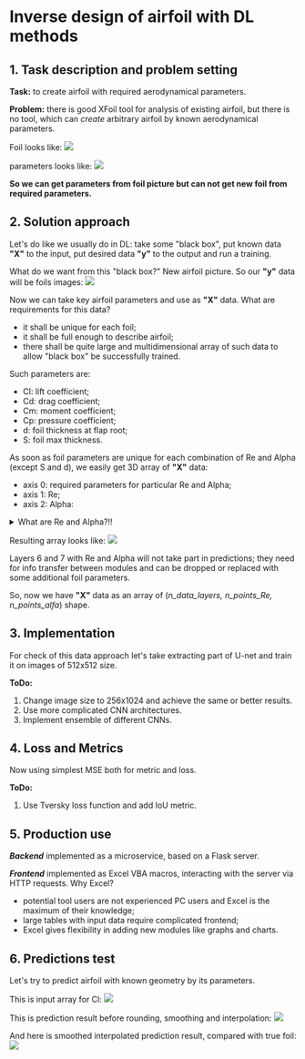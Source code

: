 # Inverse design of airfoil with DL methods

## 1. Task description and problem setting

**Task:** to create airfoil with required aerodynamical parameters.

**Problem:** there is good XFoil tool for analysis of existing airfoil, but there is no tool, which can *create* arbitrary airfoil by known aerodynamical parameters.

Foil looks like:
<img src = "https://github.com/2326wz/Airfoil-optimization/blob/master/images/mh32.png">

parameters looks like:
<img src = "https://github.com/2326wz/Airfoil-optimization/blob/master/images/mh32_polars.png">


**So we can get parameters from foil picture but can not get new foil from required parameters.**




## 2. Solution approach

Let's do like we usually do in DL: take some "black box", put known data **"X"** to the input, put desired data **"y"** to the output and run a training.

What do we want from this "black box?" New airfoil picture. So our **"y"** data will be foils images:
<img src = "https://github.com/2326wz/Airfoil-optimization/blob/master/images/foils.png">

Now we can take key airfoil parameters and use as **"X"** data. What are requirements for this data?
- it shall be unique for each foil;
- it shall be full enough to describe airfoil;
- there shall be quite large and multidimensional array of such data to allow "black box" be successfully trained.

Such parameters are:
- Cl: lift coefficient;
- Cd: drag coefficient;
- Cm: moment coefficient;
- Cp: pressure coefficient;
- d:  foil thickness at flap root;
- S:  foil max thickness.



As soon as foil parameters are unique for each combination of Re and Alpha (except S and d), we easily get 3D array of **"X"** data:
- axis 0: required parameters for particular Re and Alpha;
- axis 1: Re;
- axis 2: Alpha:

<details>
  <summary>What are Re and Alpha?!!</summary>
  
  ### Re:
  
  <img src = "https://github.com/2326wz/Airfoil-optimization/blob/master/images/re.png">
  
  In fact, it is proportional to airflow *speed*, because all other variables are *fixed* in our approach.
  
  
  
  
  ### Alpha:
  
  <img src = "https://github.com/2326wz/Airfoil-optimization/blob/master/images/AoA.jpg">
  
  ***

</details>

Resulting array looks like:
<img src = "https://github.com/2326wz/Airfoil-optimization/blob/master/images/3dc.jpg">

Layers 6 and 7 with Re and Alpha will not take part in predictions; they need for info transfer between modules and can be dropped or replaced with some additional foil parameters.

So, now we have **"X"** data as an array of (*n_data_layers, n_points_Re, n_points_alfa*) shape.




## 3. Implementation 

For check of this data approach let's take extracting part of U-net and train it on images of 512x512 size.

**ToDo:**
1. Change image size to 256x1024 and achieve the same or better results.
2. Use more complicated CNN architectures.
3. Implement ensemble of different CNNs.




## 4. Loss and Metrics

Now using simplest MSE both for metric and loss.

**ToDo:** 
1. Use Tversky loss function and add IoU metric.




## 5. Production use

***Backend*** implemented as a microservice, based on a Flask server.

***Frontend*** implemented as Excel VBA macros, interacting with the server via HTTP requests. Why Excel?
- potential tool users are not experienced PC users and Excel is the maximum of their knowledge;
- large tables with input data require complicated frontend;
- Excel gives flexibility in adding new modules like graphs and charts.




## 6. Predictions test

Let's try to predict airfoil with known geometry by its parameters.

This is input array for Cl:
<img src = "https://github.com/2326wz/Airfoil-optimization/blob/master/images/xls_mh32.png">


This is prediction result before rounding, smoothing and interpolation:
<img src = "https://github.com/2326wz/Airfoil-optimization/blob/master/images/rough_mh32.png">


And here is smoothed interpolated prediction result, compared with true foil:
<img src = "https://github.com/2326wz/Airfoil-optimization/blob/master/images/result1.png">





